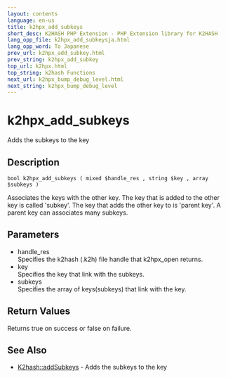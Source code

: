 ```yaml
---
layout: contents
language: en-us
title: k2hpx_add_subkeys
short_desc: K2HASH PHP Extension - PHP Extension library for K2HASH
lang_opp_file: k2hpx_add_subkeysja.html
lang_opp_word: To Japanese
prev_url: k2hpx_add_subkey.html
prev_string: k2hpx_add_subkey
top_url: k2hpx.html
top_string: k2hash Functions
next_url: k2hpx_bump_debug_level.html
next_string: k2hpx_bump_debug_level
---
```


# k2hpx_add_subkeys
Adds the subkeys to the key

## Description

```
bool k2hpx_add_subkeys ( mixed $handle_res , string $key , array $subkeys )
```

Associates the keys with the other key. The key that is added to the other key is called 'subkey'. The key that adds the other key to is 'parent key'. A parent key can associates many subkeys.

## Parameters
- handle_res  
Specifies the k2hash (.k2h) file handle that k2hpx_open returns.
- key  
Specifies the key that link with the subkeys.
- subkeys  
Specifies the array of keys(subkeys) that link with the key.

## Return Values
Returns true on success or false on failure. 

## See Also
- [K2hash::addSubkeys](k2h_addsubkeys.html) - Adds the subkeys to the key
